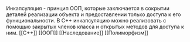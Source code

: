Инкапсуляция - принцип ООП, которые заключается в сокрытии деталей реализации объекта и предоставлении только доступа к его функциональности. В С++ инкапсуляцию можно реализовать с помощью закрытых членов класса и открытых методов для доступа к ним.
[[C++]] [[ООП]] [[Наследование]] [[Полиморфизм]]